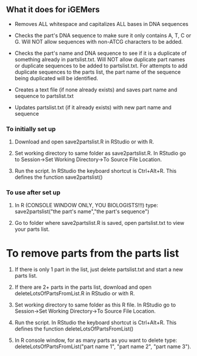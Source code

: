 ## What it does for iGEMers ##

* Removes ALL whitespace and capitalizes ALL bases in DNA sequences

* Checks the part's DNA sequence to make sure it only contains A, T, C or G. Will NOT allow sequences with non-ATCG characters to be added. 

* Checks the part's name and DNA sequence to see if it is a duplicate of something already in partslist.txt. Will NOT allow duplicate part names or duplicate sequences to be added to partslist.txt. For attempts to add duplicate sequences to the parts list, the part name of the sequence being duplicated will be identified. 

* Creates a text file (if none already exists) and saves part name and sequence to partslist.txt

* Updates partslist.txt (if it already exists) with new part name and sequence

### To initially set up ###

1. Download and open save2partslist.R in RStudio or with R. 

2. Set working directory to same folder as save2partslist.R. In RStudio go to Session->Set Working Directory->To Source File Location.

3. Run the script. In RStudio the keyboard shortcut is Ctrl+Alt+R. This defines the function save2partslist()

### To use after set up ###

1. In R (CONSOLE WINDOW ONLY, YOU BIOLOGISTS!!!) type: save2partslist("the part's name","the part's sequence")

2. Go to folder where save2partslist.R is saved, open partslist.txt to view your parts list. 

# To remove parts from the parts list #

1. If there is only 1 part in the list, just delete partslist.txt and start a new parts list. 

2. If there are 2+ parts in the parts list, download and open deleteLotsOfPartsFromList.R in RStudio or with R.

  1. Set working directory to same folder as this R file. In RStudio go to Session->Set Working Directory->To Source File Location.

  2. Run the script. In RStudio the keyboard shortcut is Ctrl+Alt+R. This defines the function deleteLotsOfPartsFromList()

  3. In R console window, for as many parts as you want to delete type: deleteLotsOfPartsFromList("part name 1", "part name 2", "part name 3"). 






